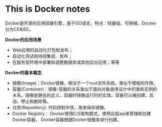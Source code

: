 # This is Docker notes

Docker是开源的应用容器引擎，基于GO语言。特点：轻量级、可移植。Docker分为CE和EE。

**Docker的应用场景**
* Web应用的自动化打包和发布；
* 自动化测试和持续集成、发布；
* 在服务型环境中部署和调整数据库或其他后台应用；等等


**Docker的基本概念**
* 镜像(Image)：Docker镜像，相当于一个root文件系统。类似于模板的作用。
* 容器(Container)：镜像-容器的关系类似于面向对象层序设计中的类和实例的关系。镜像是静态的定义，容器时镜像运行时的实体。容器可以被创建、启动、停止和删除等。
* 仓库(Repository): 代码控制中信，用来保存镜像。
*  Docker Registry：
Docker使用C/S架构模式，使用远程api来管理和创建Docker容器。
Docker容器根据Docker镜像来进行创建。
